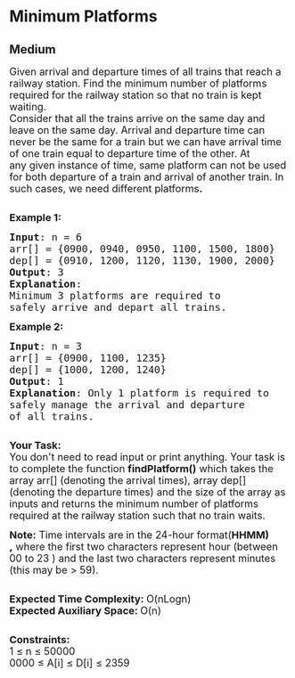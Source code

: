 # Minimum Platforms
## Medium 
<div class="problem-statement" style="user-select: auto;">
                <p style="user-select: auto;"></p><p style="user-select: auto;"><span style="font-size: 18px; user-select: auto;">Given arrival and departure times of all trains that reach a railway station. Find the minimum number of platforms required for the railway station so that no train is kept waiting.<br style="user-select: auto;">
Consider that all the trains arrive on the same day and leave on the same day. Arrival and departure time can never&nbsp;be the same for a train&nbsp;but we can have arrival time of one train equal to departure time of the other.&nbsp;At any&nbsp;given instance of time, same platform can not be used for both departure of a train and arrival of another train.&nbsp;In such cases,&nbsp;we need different platforms<strong style="user-select: auto;">.</strong></span></p>

<p style="user-select: auto;"><br style="user-select: auto;">
<span style="font-size: 18px; user-select: auto;"><strong style="user-select: auto;">Example 1:</strong></span></p>

<pre style="user-select: auto;"><span style="font-size: 18px; user-select: auto;"><strong style="user-select: auto;">Input</strong>: n = 6&nbsp;
arr[] = {0900, 0940, 0950, 1100, 1500, 1800}
dep[] = {0910, 1200, 1120, 1130, 1900, 2000}
<strong style="user-select: auto;">Output</strong>: 3
<strong style="user-select: auto;">Explanation</strong>: 
Minimum 3 platforms are required to 
safely arrive and depart all trains.</span></pre>

<p style="user-select: auto;"><span style="font-size: 18px; user-select: auto;"><strong style="user-select: auto;">Example 2:</strong></span></p>

<pre style="user-select: auto;"><span style="font-size: 18px; user-select: auto;"><strong style="user-select: auto;">Input</strong>: n = 3
arr[] = {0900, 1100, 1235}
dep[] = {1000, 1200, 1240}
<strong style="user-select: auto;">Output</strong>: 1
<strong style="user-select: auto;">Explanation</strong>: Only&nbsp;1 platform is required to 
safely manage the arrival and departure 
of all trains.&nbsp;</span>
</pre>

<p style="user-select: auto;"><br style="user-select: auto;">
<span style="font-size: 18px; user-select: auto;"><strong style="user-select: auto;">Your Task:</strong><br style="user-select: auto;">
You don't need to read input or print anything. Your task is to complete the function&nbsp;<strong style="user-select: auto;">findPlatform()</strong>&nbsp;which takes the array arr[] (denoting the arrival times), array dep[] (denoting the departure times)&nbsp;and the size of the array as inputs and returns the minimum number of platforms required at the railway station such that no train waits.</span></p>

<p style="user-select: auto;"><span style="font-size: 18px; user-select: auto;"><strong style="user-select: auto;">Note:</strong> Time intervals are in the 24-hour format(<strong style="user-select: auto;">HHMM) ,</strong>&nbsp;where the first two characters represent hour (between 00 to 23 ) and the last two characters represent minutes (this may be &gt; 59).</span></p>

<p style="user-select: auto;"><br style="user-select: auto;">
<span style="font-size: 18px; user-select: auto;"><strong style="user-select: auto;">Expected Time Complexity:&nbsp;</strong>O(nLogn)<br style="user-select: auto;">
<strong style="user-select: auto;">Expected Auxiliary Space:&nbsp;</strong>O(n)</span></p>

<p style="user-select: auto;"><br style="user-select: auto;">
<span style="font-size: 18px; user-select: auto;"><strong style="user-select: auto;">Constraints:</strong><br style="user-select: auto;">
1 ≤ n ≤ 50000<br style="user-select: auto;">
0000 ≤ A[i] ≤ D[i] ≤ 2359</span></p>
 <p style="user-select: auto;"></p>
            </div>